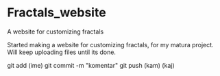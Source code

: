 # Fractals_website
A website for customizing fractals

Started making a website for customizing fractals, for my matura project. Will keep uploading files until its done.

git add (ime)
git commit -m "komentar"
git push (kam) (kaj)